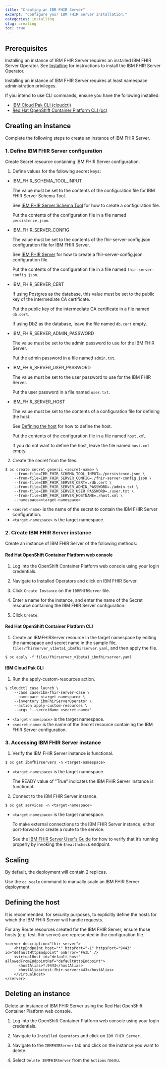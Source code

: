 ```yaml
---
title: "Creating an IBM FHIR Server"
excerpt: "Configure your IBM FHIR Server installation."
categories: installing
slug: creating
toc: true
---
```


## Prerequisites

Installing an instance of IBM FHIR Server requires an installed IBM FHIR Server Operator.
See [Installing](../installing) for instructions to install the IBM FHIR Server Operator.

Installing an instance of IBM FHIR Server requires at least namespace administration privileges. 

If you intend to use CLI commands, ensure you have the following installed:

  - [IBM Cloud Pak CLI (cloudctl)](https://github.com/IBM/cloud-pak-cli)
  - [Red Hat OpenShift Container Platform CLI (oc)](https://docs.openshift.com/container-platform/4.4/cli_reference/openshift_cli/getting-started-cli.html)

## Creating an instance

Complete the following steps to create an instance of IBM FHIR Server.

### 1. Define IBM FHIR Server configuration

Create Secret resource containing IBM FHIR Server configuration.

1. Define values for the following secret keys:

  - IBM\_FHIR\_SCHEMA\_TOOL\_INPUT

      The value must be set to the contents of the configuration file for IBM FHIR Server Schema Tool.

      See [IBM FHIR Server Schema Tool](https://hub.docker.com/r/ibmcom/ibm-fhir-schematool) for how to create a configuration file.
      
      Put the contents of the configuration file in a file named `persistence.json`.

  - IBM\_FHIR\_SERVER\_CONFIG

      The value must be set to the contents of the fhir-server-config.json configuration file for IBM FHIR Server.

      See [IBM FHIR Server](https://hub.docker.com/r/ibmcom/ibm-fhir-server) for how to create a fhir-server-config.json configuration file.

      Put the contents of the configuration file in a file named `fhir-server-config.json`.

  - IBM\_FHIR\_SERVER\_CERT

      If using Postgres as the database, this value must be set to the public key of the intermediate CA certificate.

      Put the public key of the intermediate CA certificate in a file named `db.cert`.

      If using Db2 as the database, leave the file named `db.cert` empty.

  - IBM\_FHIR\_SERVER\_ADMIN\_PASSWORD

      The value must be set to the admin password to use for the IBM FHIR Server.

      Put the admin password in a file named `admin.txt`.

  - IBM\_FHIR\_SERVER\_USER\_PASSWORD

      The value must be set to the user password to use for the IBM FHIR Server.

      Put the user password in a file named `user.txt`.

  - IBM\_FHIR\_SERVER\_HOST

      The value must be set to the contents of a configuration file for defining the host.
      
      See [Defining the host](#defining-the-host) for how to define the host.
      
      Put the contents of the configuration file in a file named `host.xml`.

      If you do not want to define the host, leave the file named `host.xml` empty.

2. Create the secret from the files.

  ```
  $ oc create secret generic <secret-name> \
      --from-file=IBM_FHIR_SCHEMA_TOOL_INPUT=./persistence.json \
      --from-file=IBM_FHIR_SERVER_CONFIG=./fhir-server-config.json \
      --from-file=IBM_FHIR_SERVER_CERT=./db.cert \
      --from-file=IBM_FHIR_SERVER_ADMIN_PASSWORD=./admin.txt \
      --from-file=IBM_FHIR_SERVER_USER_PASSWORD=./user.txt \
      --from-file=IBM_FHIR_SERVER_HOSTNAME=./host.xml \
      --namespace=<target-namespace>
  ```
  - `<secret-name>` is the name of the secret to contain the IBM FHIR Server configuration.
  - `<target-namespace>` is the target namespace.

### 2. Create IBM FHIR Server instance

Create an instance of IBM FHIR Server of the following methods:

#### Red Hat OpenShift Container Platform web console
 
  1. Log into the OpenShift Container Platform web console using your login credentials.

  2. Navigate to Installed Operators and click on IBM FHIR Server.

  3. Click `Create Instance` on the `IBMFHIRServer` tile.

  4. Enter a name for the instance, and enter the name of the Secret resource containing the IBM FHIR Server configuration.

  5. Click `Create`.

#### Red Hat OpenShift Container Platform CLI

  1. Create an IBMFHIRServer resource in the target namespace by editing the namespace and secret name in the sample file, `files/fhirserver_v1beta1_ibmfhirserver.yaml`, and then apply the file.

  ```
  $ oc apply -f files/fhirserver_v1beta1_ibmfhirserver.yaml
  ```

#### IBM Cloud Pak CLI

  1. Run the apply-custom-resources action.

  ```
  $ cloudctl case launch \
      --case case/ibm-fhir-server-case \
      --namespace <target-namespace> \
      --inventory ibmFhirServerOperator \
      --action apply-custom-resources \
      --args "--secretName <secret-name>"
  ```
  - `<target-namespace>` is the target namespace.
  - `<secret-name>` is the name of the Secret resource containing the IBM FHIR Server configuration.

### 3. Accessing IBM FHIR Server instance

  1. Verify the IBM FHIR Server instance is functional.

  ```
  $ oc get ibmfhirservers -n <target-namespace>
  ```
  - `<target-namespace>` is the target namespace.

    The READY value of "True" indicates the IBM FHIR Server instance is functional.

  2. Connect to the IBM FHIR Server instance.

  ```
  $ oc get services -n <target-namespace>
  ```
  - `<target-namespace>` is the target namespace.

    To make external connections to the IBM FHIR Server instance, either port-forward or create a route to the service.

    See the [IBM FHIR Server User's Guide](https://ibm.github.io/FHIR/guides/FHIRServerUsersGuide) for how to verify that it’s running properly by invoking the `$healthcheck` endpoint.

## Scaling

By default, the deployment will contain 2 replicas.

Use the `oc scale` command to manually scale an IBM FHIR Server deployment.

## Defining the host

It is recommended, for security purposes, to explicitly define the hosts for which the IBM FHIR Server will handle requests.

For any Route resources created for the IBM FHIR Server, ensure those hosts (e.g. test-fhir-server) are represented in the configuration file.

```
<server description="fhir-server">
    <httpEndpoint host="*" httpPort="-1" httpsPort="9443" id="defaultHttpEndpoint" onError="FAIL" />
    <virtualHost id="default_host" allowedFromEndpointRef="defaultHttpEndpoint">
      <hostAlias>*:9443</hostAlias>
      <hostAlias>test-fhir-server:443</hostAlias>
    </virtualHost>
</server>
```

## Deleting an instance

Delete an instance of IBM FHIR Server using the Red Hat OpenShift Container Platform web console.
 
  1. Log into the OpenShift Container Platform web console using your login credentials.

  2. Navigate to `Installed Operators` and click on `IBM FHIR Server`.

  3. Navigate to the `IBMFHIRServer` tab and click on the instance you want to delete.

  4. Select `Delete IBMFHIRServer` from the `Actions` menu.